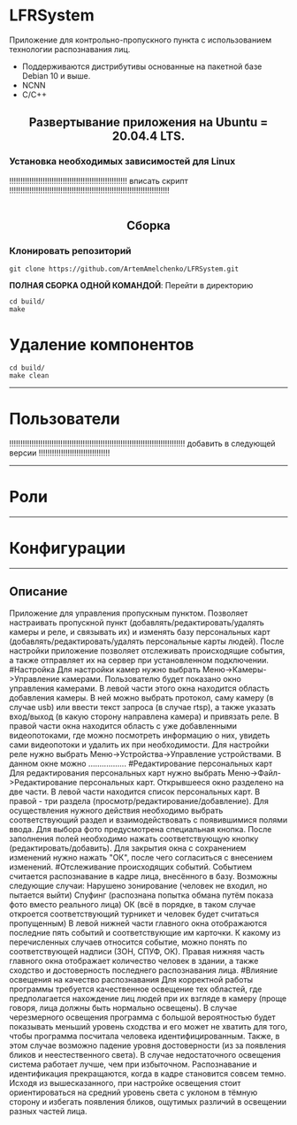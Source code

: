 # LFRSystem
Приложение для контрольно-пропускного пункта с использованием технологии распознавания лиц.
* Поддерживаются дистрибутивы основанные на пакетной базе Debian 10 и выше.
* NCNN
* С/С++

## <div align="center">Развертывание приложения на Ubuntu = 20.04.4 LTS.</div>
### Установка необходимых зависимостей для Linux

!!!!!!!!!!!!!!!!!!!!!!!!!!!!!!!!!!!!!!!!!!!!!!!!!!!!! вписать скрипт !!!!!!!!!!!!!!!!!!!!!!!!!!!!!!!!!!!!!!!!!!!!!!!!!!!!!!!!!!!!!!!!!!!!!!!!
```

```

## <div align="center">Сборка</div>
### Клонировать репозиторий
```
git clone https://github.com/ArtemAmelchenko/LFRSystem.git
```
**ПОЛНАЯ СБОРКА ОДНОЙ КОМАНДОЙ**: Перейти в директорию
```
cd build/
make
```



# Удаление компонентов
```
cd build/
make clean 
```





____
# Пользователи

!!!!!!!!!!!!!!!!!!!!!!!!!!!!!!!!!!!!!!!!!!!!!!!!!!!!!!!!!!!!!!!!!!!!!!!!!!!!!!! добавить в следующей версии !!!!!!!!!!!!!!!!!!!!!!!!!!!!!!!!

____
# Роли

____
# Конфигурации

____
## Описание
Приложение для управления пропускным пунктом. Позволяет настраивать пропускной пункт (добавлять/редактировать/удалять камеры и реле, и связывать их) и изменять базу персональных карт (добавлять/редактировать/удалять персональные карты людей). После настройки приложение позволяет отслеживать происходящие события, а также отправляет их на сервер при установленном подключении.
#Настройка
Для настройки камер нужно выбрать Меню->Камеры->Управление камерами. Пользователю будет показано окно управления камерами. В левой части этого окна находится область добавления камеры. В ней можно выбрать протокол, саму камеру (в случае usb) или ввести текст запроса (в случае rtsp), а также указать вход/выход (в какую сторону направлена камера) и привязать реле. В правой части окна находится область с уже добавленными видеопотоками, где можно посмотреть информацию о них, увидеть сами видеопотоки и удалить их при необходимости.
Для настройки реле нужно выбрать Меню->Устройства->Управление устройствами. В данном окне можно .................
#Редактирование персональных карт
Для редактирования персональных карт нужно выбрать Меню->Файл->Редактирование персональных карт. Открывшееся окно разделено на две части. В левой части находится список персональных карт. В правой - три раздела (просмотр/редактирование/добавление). Для осуществления нужного действия необходимо выбрать соответствующий раздел и взаимодействовать с появившимися полями ввода. Для выбора фото предусмотрена специальная кнопка. После заполнения полей необходимо нажать соответствующую кнопку (редактировать/добавить). Для закрытия окна с сохранением изменений нужно нажать "ОК", после чего согласиться с внесением изменений.
#Отслеживание происходящих событий.
Событием считается распознавание в кадре лица, внесённого в базу. Возможны следующие случаи:
Нарушено зонирование (человек не входил, но пытается выйти)
Спуфинг (распознана попытка обмана путём показа фото вместо реального лица)
ОК (всё в порядке, в таком случае откроется соответствующий турникет и человек будет считаться пропущенным)
В левой нижней части главного окна отображаются последние пять событий и соответствующие им карточки. К какому из перечисленных случаев относится событие, можно понять по соответствующей надписи (ЗОН, СПУФ, ОК). Правая нижняя часть главного окна отображает количество человек в здании, а также сходство и достоверность последнего распознавания лица.
#Влияние освещения на качество распознавания
Для корректной работы программы требуется качественное освещение тех областей, где предполагается нахождение лиц людей при их взгляде в камеру (проще говоря, лица должны быть нормально освещены). В случае черезмерного освещения программа с большой вероятностью будет показывать меньший уровень сходства и его может не хватить для того, чтобы программа посчитала человека идентифицированным. Также, в этом случае возможно падение уровня достоверности (из за появления бликов и неестественного света).
В случае недостаточного освещения система работает лучше, чем при избыточном. Распознавание и идентификация прекращаются, когда в кадре становится совсем темно.
Исходя из вышесказанного, при настройке освещения стоит ориентироваться на средний уровень света с уклоном в тёмную сторону и избегать появления бликов, ощутимых различий в освещении разных частей лица.

